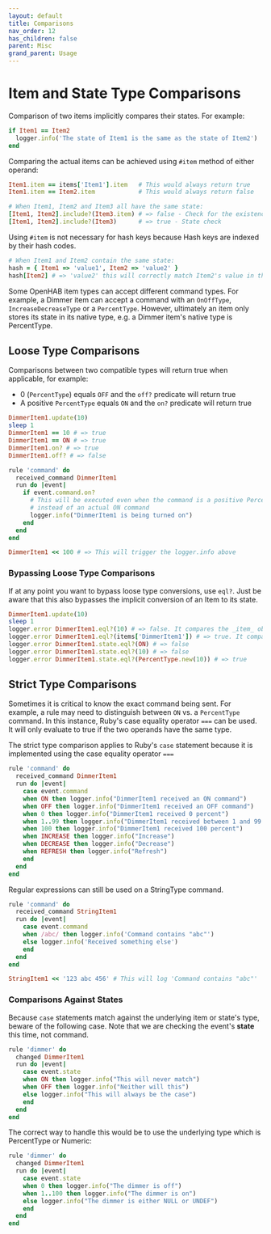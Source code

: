 ```yaml
---
layout: default
title: Comparisons
nav_order: 12
has_children: false
parent: Misc
grand_parent: Usage
---
```


# Item and State Type Comparisons

Comparison of two items implicitly compares their states. For example:

```ruby
if Item1 == Item2
  logger.info('The state of Item1 is the same as the state of Item2')
end
```

Comparing the actual items can be achieved using `#item` method of either operand:

```ruby
Item1.item == items['Item1'].item   # This would always return true
Item1.item == Item2.item            # This would always return false

# When Item1, Item2 and Item3 all have the same state:
[Item1, Item2].include?(Item3.item) # => false - Check for the existence of Item3 inside the array
[Item1, Item2].include?(Item3)      # => true - State check
```

Using `#item` is not necessary for hash keys because Hash keys are indexed by their hash codes.

```ruby
# When Item1 and Item2 contain the same state:
hash = { Item1 => 'value1', Item2 => 'value2' }
hash[Item2] # => 'value2' this will correctly match Item2's value in the hash
```

Some OpenHAB item types can accept different command types. For example, a Dimmer item can accept a command 
with an `OnOffType`, `IncreaseDecreaseType` or a `PercentType`. However, ultimately an item only stores its 
state in its native type, e.g. a Dimmer item's native type is PercentType.

## Loose Type Comparisons

Comparisons between two compatible types will return true when applicable, for example:

- 0 (`PercentType`) equals `OFF` and the `off?` predicate will return true
- A positive `PercentType` equals `ON` and the `on?` predicate will return true

```ruby
DimmerItem1.update(10)
sleep 1
DimmerItem1 == 10 # => true
DimmerItem1 == ON # => true
DimmerItem1.on? # => true
DimmerItem1.off? # => false
```

```ruby
rule 'command' do
  received_command DimmerItem1
  run do |event|
    if event.command.on?
      # This will be executed even when the command is a positive PercentType
      # instead of an actual ON command
      logger.info("DimmerItem1 is being turned on")
    end
  end
end

DimmerItem1 << 100 # => This will trigger the logger.info above
```

### Bypassing Loose Type Comparisons

If at any point you want to bypass loose type conversions, use `eql?`. Just be aware that this also bypasses the implicit conversion of an Item to its state.

```ruby
DimmerItem1.update(10)
sleep 1
logger.error DimmerItem1.eql?(10) # => false. It compares the _item_ object not its state
logger.error DimmerItem1.eql?(items['DimmerItem1']) # => true. It compares the _item_ object
logger.error DimmerItem1.state.eql?(ON) # => false
logger.error DimmerItem1.state.eql?(10) # => false
logger.error DimmerItem1.state.eql?(PercentType.new(10)) # => true
```

## Strict Type Comparisons

Sometimes it is critical to know the exact command being sent. For example, a rule may need to distinguish between `ON` vs. a `PercentType` command. In this instance, Ruby's case equality operator `===` can be used. It will only evaluate to true if the two operands have the same type.

The strict type comparison applies to Ruby's `case` statement because it is implemented using the case equality operator `===`

```ruby
rule 'command' do
  received_command DimmerItem1
  run do |event|
    case event.command
    when ON then logger.info("DimmerItem1 received an ON command")
    when OFF then logger.info("DimmerItem1 received an OFF command")
    when 0 then logger.info("DimmerItem1 received 0 percent")
    when 1..99 then logger.info("DimmerItem1 received between 1 and 99 percent")
    when 100 then logger.info("DimmerItem1 received 100 percent")
    when INCREASE then logger.info("Increase")
    when DECREASE then logger.info("Decrease")
    when REFRESH then logger.info("Refresh")
    end
  end
end

```

Regular expressions can still be used on a StringType command.

```ruby
rule 'command' do
  received_command StringItem1
  run do |event|
    case event.command
    when /abc/ then logger.info('Command contains "abc"')
    else logger.info('Received something else')
    end
  end
end

StringItem1 << '123 abc 456' # This will log 'Command contains "abc"'
```

### Comparisons Against States

Because `case` statements match against the underlying item or state's type, beware of the following case. Note that we are checking the event's **state** this time, not command.

```ruby
rule 'dimmer' do
  changed DimmerItem1
  run do |event|
    case event.state
    when ON then logger.info("This will never match")
    when OFF then logger.info("Neither will this")
    else logger.info("This will always be the case")
    end
  end
end
```

The correct way to handle this would be to use the underlying type which is PercentType or Numeric:

```ruby
rule 'dimmer' do
  changed DimmerItem1
  run do |event|
    case event.state
    when 0 then logger.info("The dimmer is off")
    when 1..100 then logger.info("The dimmer is on")
    else logger.info("The dimmer is either NULL or UNDEF")
    end
  end
end
```
